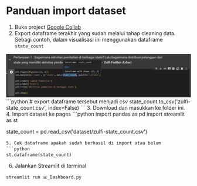 # Panduan import dataset
1. Buka project [Google Collab](https://drive.google.com/file/d/176BoMntRsELM4WoKus1Z18BtHTy-gIUO/view?usp=sharing)
2. Export dataframe terakhir yang sudah melalui tahap cleaning data. Sebagi contoh, dalam visualisasi ini menggunakan dataframe `state_count`
<img src="../assets/contoh1.png">
```python
# export dataframe tersebut menjadi csv
state_count.to_csv('zulfi-state_count.csv', index=False)
```
3. Download dan masukkan ke folder ini.
4. Import dataset ke pages
```python
import pandas as pd
import streamlit as st

state_count = pd.read_csv('dataset/zulfi-state_count.csv')
```
5. Cek dataframe apakah sudah berhasil di import atau belum
```python
st.dataframe(state_count)
```
6. Jalankan Streamlit di terminal
```bash
streamlit run 📊_Dashboard.py
```